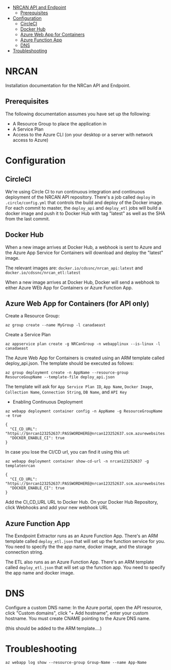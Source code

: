    * [NRCAN API and Endpoint](#nrcan)
      * [Prerequisites](#prerequisites)
   * [Configuration](#configuration)
      * [CircleCI](#circleci)
      * [Docker Hub](#docker-hub)
      * [Azure Web App for Containers](#azure-web-app-for-containers)
      * [Azure Function App](#azure-function-app)
      * [DNS](#dns)
   * [Troubleshooting](#troubleshooting)

NRCAN
=========

Installation documentation for the NRCan API and Endpoint.


Prerequisites
-------------

The following documentation assumes you have set up the following:

* A Resource Group to place the application in
* A Service Plan
* Access to the Azure CLI (on your desktop or a server with network access to Azure)

Configuration
==========

CircleCI
--------
We're using Circle CI to run continuous integration and continuous deployment of the NRCAN API repository. There's a job called `deploy` in `.circle/config.yml` that controls the build and deploy of the Docker image.  For each commit to master, the `deploy_api` and `deploy_etl` jobs will build a docker image and push it to Docker Hub with tag "latest" as well as the SHA from the last commit.  

Docker Hub
----------
When a new image arrives at Docker Hub, a webhook is sent to Azure and the Azure App Service for Containers will download and deploy the "latest" image.

The relevant images are:
`docker.io/cdssnc/nrcan_api:latest`
and
`docker.io/cdssnc/nrcan_etl:latest`

When a new image arrives at Docker Hub, Docker will send a webhook to either Azure WEb App for Containers or Azure Function App.  

Azure Web App for Containers (for API only)
----------------------------


Create a Resource Group:

```
az group create --name MyGroup -l canadaeast
```

Create a Service Plan

```
az appservice plan create -g NRCanGroup -n webapplinux --is-linux -l canadaeast
```

The Azure Web App for Containers is created using an ARM template called deploy_api.json. The template should be executed as follows:
```
az group deployment create -n AppName --resource-group ResourceGoupName --template-file deploy_api.json
```
The template will ask for `App Service Plan ID`, `App Name`, `Docker Image`, `Collection Name`, `Connection String`, `DB Name`, and `API Key`

* Enabling Continuous Deployment

`az webapp deployment container config -n AppName -g ResourceGroupName -e true`

```
{
  "CI_CD_URL": "https://$nrcan123252637:PASSWORDHERE@nrcan123252637.scm.azurewebsites.net/docker/hook",
  "DOCKER_ENABLE_CI": true
}
```

In case you lose the CI/CD url, you can find it using this url:

`az webapp deployment container show-cd-url -n nrcan123252637 -g templatenrcan`

```
{
  "CI_CD_URL": "https://$nrcan123252637:PASSWORDHERE@nrcan123252637.scm.azurewebsites.net/docker/hook",
  "DOCKER_ENABLE_CI": true
}
```

Add the CI_CD_URL URL to Docker Hub. On your Docker Hub Repository, click Webhooks and add your new webhook URL

Azure Function App
------------------

The Exndpoint Extractor runs as an Azure Function App. There's an ARM template called `deploy_etl.json` that will set up the function service for you. You need to specify the the app name, docker image, and the storage connection string.

The ETL also runs as an Azure Function App. There's an ARM template called `deploy_etl.json` that will set up the function app.  You need to specify the app name and docker image.


DNS
===
Configure a custom DNS name: In the Azure portal, open the API resource, click "Custom domains", click "+ Add hostname", enter your custom hostname. You must create CNAME pointing to the Azure DNS name.

(this should be added to the ARM template....)

Troubleshooting
===============

`az webapp log show --resource-group Group-Name --name App-Name`

